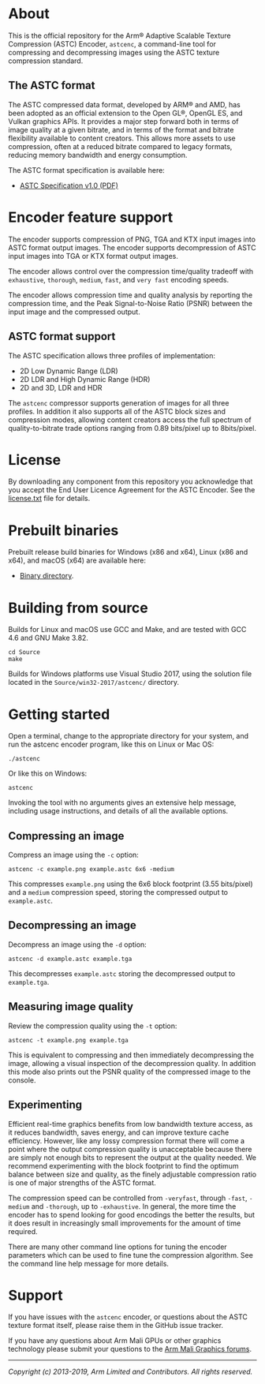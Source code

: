 # About

This is the official repository for the Arm® Adaptive Scalable Texture
Compression (ASTC) Encoder, `astcenc`, a command-line tool for compressing
and decompressing images using the ASTC texture compression standard.

## The ASTC format

The ASTC compressed data format, developed by ARM® and AMD, has been adopted as
an official extension to the Open GL®, OpenGL ES, and Vulkan graphics APIs. It
provides a major step forward both in terms of image quality at a given
bitrate, and in terms of the format and bitrate flexibility available to
content creators. This allows more assets to use compression, often at a
reduced bitrate compared to legacy formats, reducing memory bandwidth and
energy consumption.

The ASTC format specification is available here:

* [ASTC Specification v1.0 (PDF)](./Documentation/ASTC%20Specification%20v1.0.pdf)

# Encoder feature support

The encoder supports compression of PNG, TGA and KTX input images into ASTC
format output images. The encoder supports decompression of ASTC input images
into TGA or KTX format output images.

The encoder allows control over the compression time/quality tradeoff with
`exhaustive`, `thorough`, `medium`, `fast`, and `very fast` encoding speeds.

The encoder allows compression time and quality analysis by reporting the
compression time, and the Peak Signal-to-Noise Ratio (PSNR) between the input
image and the compressed output.

## ASTC format support

The ASTC specification allows three profiles of implementation:

* 2D Low Dynamic Range (LDR)
* 2D LDR and High Dynamic Range (HDR)
* 2D and 3D, LDR and HDR

The `astcenc` compressor supports generation of images for all three profiles.
In addition it also supports all of the ASTC block sizes and compression
modes, allowing content creators access the full spectrum of quality-to-bitrate
trade options ranging from 0.89 bits/pixel up to 8bits/pixel.

# License

By downloading any component from this repository you acknowledge that you
accept the End User Licence Agreement for the ASTC Encoder. See the
[license.txt](license.txt) file for details.

# Prebuilt binaries

Prebuilt release build binaries for Windows (x86 and x64), Linux (x86 and x64),
and macOS (x64) are available here:

* [Binary directory](/Binary/).

# Building from source

Builds for Linux and macOS use GCC and Make, and are tested with GCC 4.6 and
GNU Make 3.82.

```
cd Source
make
```

Builds for Windows platforms use Visual Studio 2017, using the solution file
located in the `Source/win32-2017/astcenc/` directory.

# Getting started

Open a terminal, change to the appropriate directory for your system, and run
the astcenc encoder program, like this on Linux or Mac OS:

    ./astcenc

Or like this on Windows:

    astcenc

Invoking the tool with no arguments gives an extensive help message, including
usage instructions, and details of all the available options.

## Compressing an image

Compress an image using the `-c` option:

    astcenc -c example.png example.astc 6x6 -medium

This compresses `example.png` using the 6x6 block footprint (3.55 bits/pixel)
and a `medium` compression speed, storing the compressed output to
`example.astc`.

## Decompressing an image

Decompress an image using the `-d` option:

    astcenc -d example.astc example.tga

This decompresses `example.astc` storing the decompressed output to
`example.tga`.

## Measuring image quality

Review the compression quality using the `-t` option:

    astcenc -t example.png example.tga

This is equivalent to compressing and then immediately decompressing the
image, allowing a visual inspection of the decompression quality. In addition
this mode also prints out the PSNR quality of the compressed image to the
console.

## Experimenting

Efficient real-time graphics benefits from low bandwidth texture access,
as it reduces bandwidth, saves energy, and can improve texture cache
efficiency. However, like any lossy compression format there will come a point
where the output compression quality is unacceptable because there are simply
not enough bits to represent the output at the quality needed. We recommend
experimenting with the block footprint to find the optimum balance between size
and quality, as the finely adjustable compression ratio is one of major
strengths of the ASTC format.

The compression speed can be controlled from `-veryfast`, through `-fast`,
`-medium` and `-thorough`, up to `-exhaustive`. In general, the more time the
encoder has to spend looking for good encodings the better the results, but it
does result in increasingly small improvements for the amount of time required.

There are many other command line options for tuning the encoder parameters
which can be used to fine tune the compression algorithm. See the command line
help message for more details.

# Support

If you have issues with the `astcenc` encoder, or questions about the ASTC
texture format itself, please raise them in the GitHub issue tracker.

If you have any questions about Arm Mali GPUs or other graphics technology
please submit your questions to the [Arm Mali Graphics
forums](https://community.arm.com/graphics/).

- - -

_Copyright (c) 2013-2019, Arm Limited and Contributors. All rights reserved._
